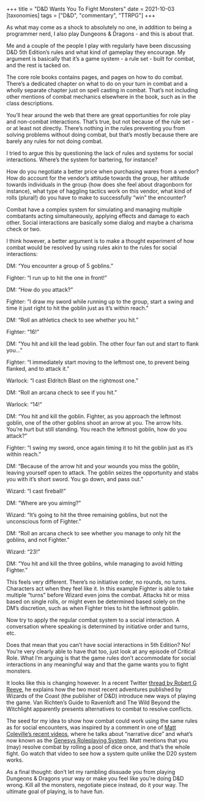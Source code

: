 +++
title = "D&D Wants You To Fight Monsters"
date = 2021-10-03
[taxonomies]
tags = ["D&D", "commentary", "TTRPG"]
+++

As what may come as a shock to absolutely no one, in addition to being a programmer nerd, I also play Dungeons & Dragons - and this is about that.

Me and a couple of the people I play with regularly have been discussing D&D 5th Edition’s rules and what kind of gameplay they encourage. My argument is basically that it’s a game system - a rule set - built for combat, and the rest is tacked on.

The core role books contains pages, and pages on how to do combat. There’s a dedicated chapter on what to do on your turn in combat and a wholly separate chapter just on spell casting in combat. That’s not including other mentions of combat mechanics elsewhere in the book, such as in the class descriptions. 

You’ll hear around the web that there are great opportunities for role play and non-combat interactions. That’s true, but not because of the rule set - or at least not directly. There’s nothing in the rules preventing you from solving problems without doing combat, but that’s mostly because there are barely any rules for not doing combat.

I tried to argue this by questioning the lack of rules and systems for social interactions. Where’s the system for bartering, for instance?

How do you negotiate a better price when purchasing wares from a vendor? How do account for the vendor’s attitude towards the group, her attitude towards individuals in the group (how does she feel about dragonborn for instance), what type of haggling tactics work on this vendor, what kind of rolls (plural!) do you have to make to successfully “win” the encounter?

Combat have a complex system for simulating and managing multiple combatants acting simultaneously, applying effects and damage to each other. Social interactions are basically some dialog and maybe a charisma check or two.

I think however, a better argument is to make a thought experiment of how combat would be resolved by using rules akin to the rules for social interactions:

DM: “You encounter a group of 5 goblins.”

Fighter: “I run up to hit the one in front!”

DM: “How do you attack?”

Fighter: “I draw my sword while running up to the group, start a swing and time it just right to hit the goblin just as it’s within reach.”

DM: “Roll an athletics check to see whether you hit.”

Fighter: “16!”

DM: “You hit and kill the lead goblin. The other four fan out and start to flank you…”

Fighter: “I immediately start moving to the leftmost one, to prevent being flanked, and to attack it.”

Warlock: “I cast Eldritch Blast on the rightmost one.”

DM: “Roll an arcana check to see if you hit.”

Warlock: “14!”

DM: “You hit and kill the goblin. Fighter, as you approach the leftmost goblin, one of the other goblins shoot an arrow at you. The arrow hits. You’re hurt but still standing. You reach the leftmost goblin, how do you attack?”

Fighter: “I swing my sword, once again timing it to hit the goblin just as it’s within reach.”

DM: “Because of the arrow hit and your wounds you miss the goblin, leaving yourself open to attack. The goblin seizes the opportunity and stabs you with it’s short sword. You go down, and pass out.”

Wizard: “I cast fireball!”

DM: “Where are you aiming?”

Wizard: “It’s going to hit the three remaining goblins, but not the unconscious form of Fighter.”

DM: “Roll an arcana check to see whether you manage to only hit the goblins, and not Fighter.”

Wizard: “23!”

DM: “You hit and kill the three goblins, while managing to avoid hitting Fighter.”

This feels very different. There’s no initiative order, no rounds, no turns. Characters act when they feel like it. In this example Fighter is able to take multiple “turns” before Wizard even joins the combat. Attacks hit or miss based on single rolls, or might even be determined based solely on the DM’s discretion, such as when Fighter tries to hit the leftmost goblin.

Now try to apply the regular combat system to a social interaction. A conversation where speaking is determined by initiative order and turns, etc.

Does that mean that you can’t have social interactions in 5th Edition? No! You’re very clearly able to have that too, just look at any episode of Critical Role. What I’m arguing is that the game rules don’t accommodate for social interactions in any meaningful way and that the game wants you to fight monsters.

It looks like this is changing however. In a recent Twitter [thread by Robert G Reeve](https://twitter.com/robertgreeve/status/1438949523489968128?s=21), he explains how the two most recent adventures published by Wizards of the Coast (the publisher of D&D) introduce new ways of playing the game. Van Richten’s Guide to Ravenloft and The Wild Beyond the Witchlight apparently presents alternatives to combat to resolve conflicts.

The seed for my idea to show how combat could work using the same rules as for social encounters, was inspired by a comment in one of [Matt Coleville’s recent videos](https://youtu.be/6W_ICFuVqcQ), where he talks about “narrative dice” and what’s now known as the [Genesys Roleplaying System](https://www.fantasyflightgames.com/en/products/genesys/). Matt mentions that you (may) resolve combat by rolling a pool of dice once, and that’s the whole fight. Go watch that video to see how a system quite unlike the D20 system works.

As a final thought: don’t let my rambling dissuade you from playing Dungeons & Dragons your way or make you feel like you’re doing D&D wrong. Kill all the monsters, negotiate piece instead, do it your way. The ultimate goal of playing, is to have fun.

